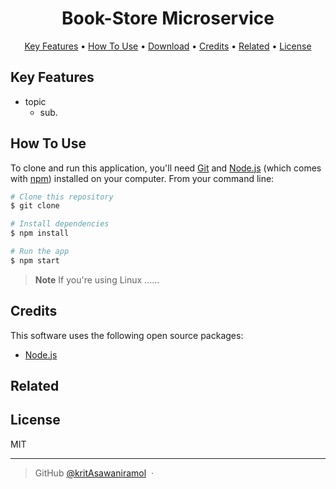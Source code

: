 
<h1 align="center">
  Book-Store Microservice
  <br>
</h1>



<p align="center">
  <a href="#key-features">Key Features</a> •
  <a href="#how-to-use">How To Use</a> •
  <a href="#download">Download</a> •
  <a href="#credits">Credits</a> •
  <a href="#related">Related</a> •
  <a href="#license">License</a>
</p>



## Key Features

* topic
  - sub.


## How To Use

To clone and run this application, you'll need [Git](https://git-scm.com) and [Node.js](https://nodejs.org/en/download/) (which comes with [npm](http://npmjs.com)) installed on your computer. From your command line:

```bash
# Clone this repository
$ git clone 

# Install dependencies
$ npm install

# Run the app
$ npm start
```

> **Note**
> If you're using Linux ......



## Credits

This software uses the following open source packages:

- [Node.js](https://nodejs.org/)


## Related




## License

MIT

---

> GitHub [@kritAsawaniramol](https://github.com/kritAsawaniramol) &nbsp;&middot;&nbsp;
